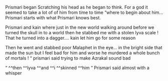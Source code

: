 Prismari began Scratching his head as he began to think. For a god it seemed to take a lot of of him from time to time “where to begin about him... Prismari starts with what Prismari knows best. 

Prismari and kain where  just in the new world walking around before we turned the skull in to a world then he stabbed me with a stolen lyva scale ! That he turned into a dagger.... kain let him go for some reason 

Then he went and stabbed poor Malaphet in the eye... in the bright side that made the sun but I feel bad for him and worse he murdered a whole bunch of mortals ! “ prismari said trying to make Azrakal sound bad 

“ ^^then ^^lyva ^^and ^^i ^^skinned ^^him “ Prismari said almost with a whisper